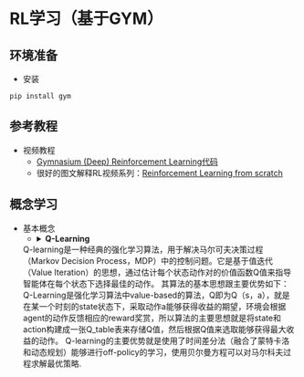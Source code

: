 # RL学习（基于GYM）

## 环境准备 
- 安装
```
pip install gym
```

## 参考教程
- 视频教程
  - [Gymnasium (Deep) Reinforcement Learning](https://www.youtube.com/playlist?list=PL58zEckBH8fCt_lYkmayZoR9XfDCW9hte)[代码](https://github.com/johnnycode8/gym_solutions)
  - 很好的图文解释RL视频系列：[Reinforcement Learning from scratch](https://www.youtube.com/watch?v=vXtfdGphr3c)

## 概念学习
- 基本概念
  - <details><summary><strong>Q-Learning</strong></summary>
  Q-learning是一种经典的强化学习算法，用于解决马尔可夫决策过程（Markov Decision Process，MDP）中的控制问题。它是基于值迭代（Value Iteration）的思想，通过估计每个状态动作对的价值函数Q值来指导智能体在每个状态下选择最佳的动作。
  其算法的基本思想跟主要优势如下：Q-Learning是强化学习算法中value-based的算法，Q即为Q（s，a），就是在某一个时刻的state状态下，采取动作a能够获得收益的期望，环境会根据agent的动作反馈相应的reward奖赏，所以算法的主要思想就是将state和action构建成一张Q_table表来存储Q值，然后根据Q值来选取能够获得最大收益的动作。
  Q-learning的主要优势就是使用了时间差分法（融合了蒙特卡洛和动态规划）能够进行off-policy的学习，使用贝尔曼方程可以对马尔科夫过程求解最优策略.
  </details>